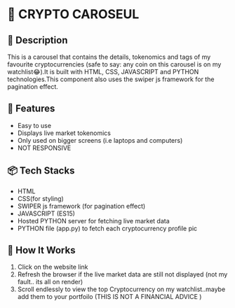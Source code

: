 # 📌 CRYPTO CAROSEUL

## 📝 Description

This is a carousel that contains the details, tokenomics and tags of my favourite cryptocurrencies (safe to say: any coin on this carousel is on my watchlist😂).It is built with HTML, CSS, JAVASCRIPT and PYTHON technologies.This component also uses the swiper js framework for the pagination effect.

## 🚀 Features

- Easy to use
- Displays live market tokenomics
- Only used on bigger screens (i.e laptops and computers)
- NOT RESPONSIVE

## 📦 Tech Stacks

- HTML
- CSS(for styling)
- SWIPER js framework (for pagination effect)
- JAVASCRIPT (ES15)
- Hosted PYTHON server for fetching live market data
- PYTHON file (app.py) to fetch each cryptocurrency profile pic

## 🔧 How It Works

1. Click on the website link
2. Refresh the browser if the live market data are still not displayed (not my fault.. its all on render)
3. Scroll endlessly to view the top Cryptocurrency on my watchlist..maybe add them to your portfoilo (THIS IS NOT A FINANCIAL ADVICE )
